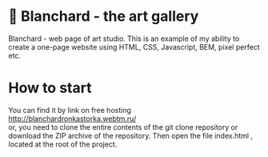 # 🎨 Blanchard - the art gallery <br>
Blanchard - web page of art studio. This is an example of my ability to create a one-page website using HTML, CSS, Javascript, BEM, pixel perfect etc. 
# How to start
You can find it by link on free hosting http://blanchardronkastorka.webtm.ru/<br>
or, you need to clone the entire contents of the git clone <this repo> repository or download the ZIP archive of the repository. Then open the file index.html , located at the root of the project.
